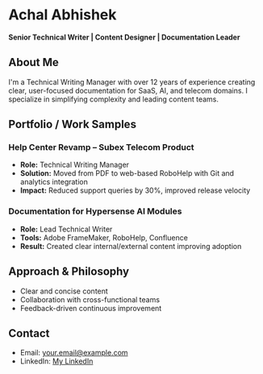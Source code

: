 # Achal Abhishek
**Senior Technical Writer | Content Designer | Documentation Leader**

## About Me
I'm a Technical Writing Manager with over 12 years of experience creating clear, user-focused documentation for SaaS, AI, and telecom domains. I specialize in simplifying complexity and leading content teams.

## Portfolio / Work Samples

### Help Center Revamp – Subex Telecom Product
- **Role:** Technical Writing Manager  
- **Solution:** Moved from PDF to web-based RoboHelp with Git and analytics integration  
- **Impact:** Reduced support queries by 30%, improved release velocity

### Documentation for Hypersense AI Modules
- **Role:** Lead Technical Writer  
- **Tools:** Adobe FrameMaker, RoboHelp, Confluence  
- **Result:** Created clear internal/external content improving adoption

## Approach & Philosophy
- Clear and concise content
- Collaboration with cross-functional teams
- Feedback-driven continuous improvement

## Contact
- Email: your.email@example.com  
- LinkedIn: [My LinkedIn](www.linkedin.com/in/achal-abhishek-b3748031)
